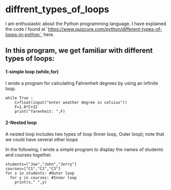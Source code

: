 # diffrent_types_of_loops
I am enthusiastic about the Python programming language. I have explained the code I found at¨https://www.quizcure.com/python/different-types-of-loops-in-python¨ here.

## In this program, we get familiar with different types of loops:
#### 1-simple loop (while,for)

I wrote a program for calculating Fahrenheit degrees by using an infinite loop.

    while True : 
        C=float(input("enter weather degree in celsius"))
        F=1.8*C+32
        print("farenheit: ",F)

#### 2-Nested loop
A nested loop includes two types of loop (Inner loop, Outer loop); note that we could have several other loops

In the following, I wrote a simple program to display the names of students and courses together.


    students=["Joe","John","Jerry"]
    courses=["C1","C2","C3"]
    for x in students: #Outer loop
      for y in courses: #Inner loop
        print(x," ",y)
